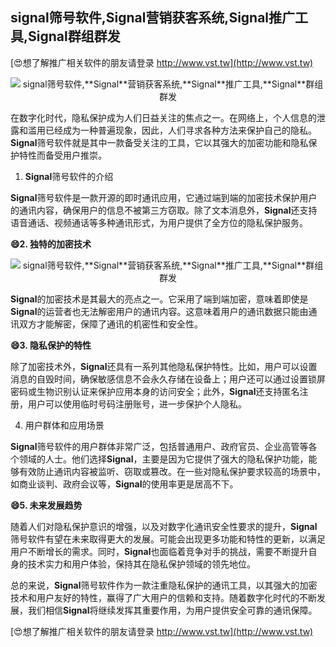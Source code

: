 ## **signal筛号软件,**Signal**营销获客系统,**Signal**推广工具,**Signal**群组群发**

[😍想了解推广相关软件的朋友请登录 http://www.vst.tw](http://www.vst.tw)

 <center><img src="https://vst.tw/MP4/tuiguang/png/0.png" alt="signal筛号软件,**Signal**营销获客系统,**Signal**推广工具,**Signal**群组群发"></center>

在数字化时代，隐私保护成为人们日益关注的焦点之一。在网络上，个人信息的泄露和滥用已经成为一种普遍现象，因此，人们寻求各种方法来保护自己的隐私。**Signal**筛号软件就是其中一款备受关注的工具，它以其强大的加密功能和隐私保护特性而备受用户推崇。

1. **Signal**筛号软件的介绍

**Signal**筛号软件是一款开源的即时通讯应用，它通过端到端的加密技术保护用户的通讯内容，确保用户的信息不被第三方窃取。除了文本消息外，**Signal**还支持语音通话、视频通话等多种通讯形式，为用户提供了全方位的隐私保护服务。

**😄2. 独特的加密技术**

 <center><img src="https://vst.tw/MP4/tuiguang/png/2.png" alt="signal筛号软件,**Signal**营销获客系统,**Signal**推广工具,**Signal**群组群发"></center>

**Signal**的加密技术是其最大的亮点之一。它采用了端到端加密，意味着即使是**Signal**的运营者也无法解密用户的通讯内容。这意味着用户的通讯数据只能由通讯双方才能解密，保障了通讯的机密性和安全性。

**😄3. 隐私保护的特性**

除了加密技术外，**Signal**还具有一系列其他隐私保护特性。比如，用户可以设置消息的自毁时间，确保敏感信息不会永久存储在设备上；用户还可以通过设置锁屏密码或生物识别认证来保护应用本身的访问安全；此外，**Signal**还支持匿名注册，用户可以使用临时号码注册账号，进一步保护个人隐私。

4. 用户群体和应用场景

**Signal**筛号软件的用户群体非常广泛，包括普通用户、政府官员、企业高管等各个领域的人士。他们选择**Signal**，主要是因为它提供了强大的隐私保护功能，能够有效防止通讯内容被监听、窃取或篡改。在一些对隐私保护要求较高的场景中，如商业谈判、政府会议等，**Signal**的使用率更是居高不下。

**😄5. 未来发展趋势**

随着人们对隐私保护意识的增强，以及对数字化通讯安全性要求的提升，**Signal**筛号软件有望在未来取得更大的发展。可能会出现更多功能和特性的更新，以满足用户不断增长的需求。同时，**Signal**也面临着竞争对手的挑战，需要不断提升自身的技术实力和用户体验，保持其在隐私保护领域的领先地位。

总的来说，**Signal**筛号软件作为一款注重隐私保护的通讯工具，以其强大的加密技术和用户友好的特性，赢得了广大用户的信赖和支持。随着数字化时代的不断发展，我们相信**Signal**将继续发挥其重要作用，为用户提供安全可靠的通讯保障。

[😍想了解推广相关软件的朋友请登录 http://www.vst.tw](http://www.vst.tw)



